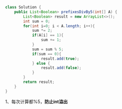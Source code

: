 ```java
class Solution {
    public List<Boolean> prefixesDivBy5(int[] A) {
        List<Boolean> result = new ArrayList<>();
        int sum = 0;
        for(int i=0; i < A.length; i++){
            sum *= 2;
            if(A[i] == 1){
                sum += 1;
            }
            sum = sum % 5;
            if(sum == 0){
                result.add(true);
            } else {
                result.add(false);
            }
        }
        return result;
    }
}
```

1、每次计算都%5，**防止int溢出**



















































